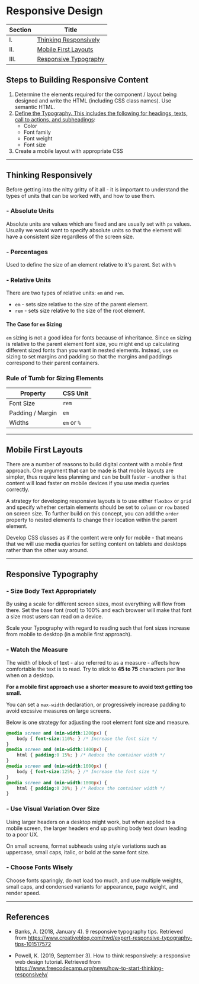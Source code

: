 # Responsive Design

| Section | Title |
|---|---|
| I. | [Thinking Responsively](#thinking-responsively) |
| II. | [Mobile First Layouts](#mobile-first-layouts) |
| III. | [Responsive Typography](#responsive-typography) |

## Steps to Building Responsive Content

1. Determine the elements required for the component / layout being designed and write the HTML (including CSS class names). Use semantic HTML.
2. [Define the Typography. This includes the following for headings, texts, call to actions, and subheadings](#responsive-typography):
	- Color
	- Font family
	- Font weight
	- Font size
3. Create a mobile layout with appropriate CSS

___

## Thinking Responsively

Before getting into the nitty gritty of it all - it is important to understand the types of units that can be worked with, and how to use them.

### - Absolute Units

Absolute units are values which are fixed and are usually set with `px` values. Usually we would want to specify absolute units so that the element will have a consistent size regardless of the screen size.

### - Percentages

Used to define the size of an element relative to it's parent. Set with `%`

### - Relative Units

There are two types of relative units: `em` and `rem`.

- `em` - sets size relative to the size of the parent element.
- `rem` - sets size relative to the size of the root element.

#### The Case for `em` Sizing

`em` sizing is not a good idea for fonts because of inheritance. Since `em` sizing is relative to the parent element font size, you might end up calculating different sized fonts than you want in nested elements. Instead, use `em` sizing to set margins and padding so that the margins and paddings correspond to their parent containers.

### Rule of Tumb for Sizing Elements

| Property | CSS Unit |
|---|---|
| Font Size | `rem` |
| Padding / Margin | `em` |
| Widths | `em` or `%` |

___

## Mobile First Layouts

There are a number of reasons to build digital content with a mobile first approach. One argument that can be made is that mobile layouts are simpler, thus require less planning and can be built faster - another is that content will load faster on mobile devices if you use media queries correctly.

A strategy for developing responsive layouts is to use either `flexbox` or `grid` and specify whether certain elements should be set to `column` or `row` based on screen size. To further build on this concept, you can add the `order` property to nested elements to change their location within the parent element.

Develop CSS classes as if the content were only for mobile - that means that we will use media queries for setting content on tablets and desktops rather than the other way around.

___

## Responsive Typography

### - Size Body Text Appropriately

By using a scale for different screen sizes, most everything will flow from there. Set the base font (root) to 100% and each browser will make that font a size most users can read on a device.

Scale your Typography with regard to reading such that font sizes increase from mobile to desktop (in a mobile first approach).

### - Watch the Measure

The width of block of text - also referred to as a measure - affects how comfortable the text is to read. Try to stick to **45 to 75** characters per line when on a desktop.

**For a mobile first approach use a shorter measure to avoid text getting too small.**

You can set a `max-width` declaration, or progressively increase padding to avoid excssive measures on large screens.

Below is one strategy for adjusting the root element font size and measure.

```CSS
@media screen and (min-width:1200px) {
    body { font-size:110%; } /* Increase the font size */
}
@media screen and (min-width:1400px) {
    html { padding:0 15%; } /* Reduce the container width */
}
@media screen and (min-width:1600px) {
    body { font-size:125%; } /* Increase the font size */
}
@media screen and (min-width:1800px) {
    html { padding:0 20%; } /* Reduce the container width */
}
```

### - Use Visual Variation Over Size

Using larger headers on a desktop might work, but when applied to a mobile screen, the larger headers end up pushing body text down leading to a poor UX. 

On small screens, format subheads using style variations such as uppercase, small caps, italic, or bold at the same font size.

### - Choose Fonts Wisely

Choose fonts sparingly, do not load too much, and use multiple weights, small caps, and condensed variants for appearance, page weight, and render speed.
___

## References

- Banks, A. (2018, January 4). 9 responsive typography tips. Retrieved from https://www.creativebloq.com/rwd/expert-responsive-typography-tips-101517572

- Powell, K. (2019, September 3). How to think responsively: a responsive web design tutorial. Retrieved from https://www.freecodecamp.org/news/how-to-start-thinking-responsively/